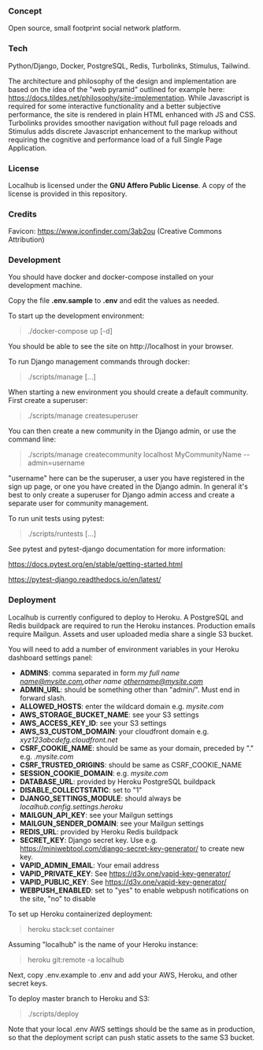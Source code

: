 ### Concept

Open source, small footprint social network platform.

### Tech

Python/Django, Docker, PostgreSQL, Redis, Turbolinks, Stimulus, Tailwind.

The architecture and philosophy of the design and implementation are based on the idea of the "web pyramid" outlined for example here: https://docs.tildes.net/philosophy/site-implementation. While Javascript is required for some interactive functionality and a better subjective performance, the site is rendered in plain HTML enhanced with JS and CSS. Turbolinks provides smoother navigation without full page reloads and Stimulus adds discrete Javascript enhancement to the markup without requiring the cognitive and performance load of a full Single Page Application.

### License

Localhub is licensed under the **GNU Affero Public License**. A copy of the license is provided in this repository.

### Credits

Favicon: https://www.iconfinder.com/3ab2ou (Creative Commons Attribution)

### Development

You should have docker and docker-compose installed on your development machine.

Copy the file **.env.sample** to **.env** and edit the values as needed.

To start up the development environment:

> ./docker-compose up [-d]

You should be able to see the site on http://localhost in your browser.

To run Django management commands through docker:

> ./scripts/manage [...]

When starting a new environment you should create a default community. First create a superuser:

> ./scripts/manage createsuperuser

You can then create a new community in the Django admin, or use the command line:

> ./scripts/manage createcommunity localhost MyCommunityName --admin=username

"username" here can be the superuser, a user you have registered in the sign up page, or one you have created in the Django admin. In general it's best to only create a superuser for Django admin access and create a separate user for community management.

To run unit tests using pytest:

> ./scripts/runtests [...]

See pytest and pytest-django documentation for more information:

https://docs.pytest.org/en/stable/getting-started.html

https://pytest-django.readthedocs.io/en/latest/

### Deployment

Localhub is currently configured to deploy to Heroku. A PostgreSQL and Redis buildpack are required to run the Heroku instances. Production emails require Mailgun. Assets and user uploaded media share a single S3 bucket.

You will need to add a number of environment variables in your Heroku dashboard settings panel:

- **ADMINS**: comma separated in form _my full name <name@mysite.com>,other name <othername@mysite.com>_
- **ADMIN_URL**: should be something other than "admin/". Must end in forward slash.
- **ALLOWED_HOSTS**: enter the wildcard domain e.g. *mysite.com*
- **AWS_STORAGE_BUCKET_NAME**: see your S3 settings
- **AWS_ACCESS_KEY_ID**: see your S3 settings
- **AWS_S3_CUSTOM_DOMAIN**: your cloudfront domain e.g. *xyz123abcdefg.cloudfront.net*
- **CSRF_COOKIE_NAME**: should be same as your domain, preceded by "." e.g. *.mysite.com*
- **CSRF_TRUSTED_ORIGINS**: should be same as CSRF_COOKIE_NAME
- **SESSION_COOKIE_DOMAIN**: e.g. *mysite.com*
- **DATABASE_URL**: provided by Heroku PostgreSQL buildpack
- **DISABLE_COLLECTSTATIC**: set to "1"
- **DJANGO_SETTINGS_MODULE**: should always be *localhub.config.settings.heroku*
- **MAILGUN_API_KEY**: see your Mailgun settings
- **MAILGUN_SENDER_DOMAIN**: see your Mailgun settings
- **REDIS_URL**: provided by Heroku Redis buildpack
- **SECRET_KEY**: Django secret key. Use e.g. https://miniwebtool.com/django-secret-key-generator/ to create new key.
- **VAPID_ADMIN_EMAIL**: Your email address
- **VAPID_PRIVATE_KEY**: See https://d3v.one/vapid-key-generator/
- **VAPID_PUBLIC_KEY**: See https://d3v.one/vapid-key-generator/
- **WEBPUSH_ENABLED**: set to "yes" to enable webpush notifications on the site, "no" to disable

To set up Heroku containerized deployment:

> heroku stack:set container

Assuming "localhub" is the name of your Heroku instance:

> heroku git:remote -a localhub

Next, copy .env.example to .env and add your AWS, Heroku, and other secret keys.

To deploy master branch to Heroku and S3:

> ./scripts/deploy

Note that your local .env AWS settings should be the same as in production, so that the deployment script can push static assets to the same S3 bucket.

